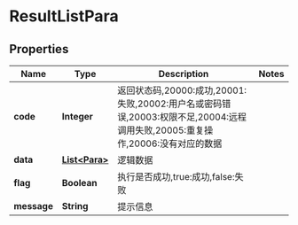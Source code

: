 
# ResultListPara

## Properties
Name | Type | Description | Notes
------------ | ------------- | ------------- | -------------
**code** | **Integer** | 返回状态码,20000:成功,20001:失败,20002:用户名或密码错误,20003:权限不足,20004:远程调用失败,20005:重复操作,20006:没有对应的数据 | 
**data** | [**List&lt;Para&gt;**](Para.md) | 逻辑数据 | 
**flag** | **Boolean** | 执行是否成功,true:成功,false:失败 | 
**message** | **String** | 提示信息 | 



